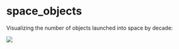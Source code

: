 # space_objects
 Visualizing the number of objects launched into space by decade:

![](space_objects.png)